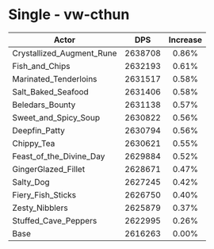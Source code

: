 # Single - vw-cthun
| Actor | DPS | Increase |
|---|:---:|:---:|
|Crystallized_Augment_Rune|2638708|0.86%|
|Fish_and_Chips|2632193|0.61%|
|Marinated_Tenderloins|2631517|0.58%|
|Salt_Baked_Seafood|2631406|0.58%|
|Beledars_Bounty|2631138|0.57%|
|Sweet_and_Spicy_Soup|2630822|0.56%|
|Deepfin_Patty|2630794|0.56%|
|Chippy_Tea|2630621|0.55%|
|Feast_of_the_Divine_Day|2629884|0.52%|
|GingerGlazed_Fillet|2628671|0.47%|
|Salty_Dog|2627245|0.42%|
|Fiery_Fish_Sticks|2626750|0.40%|
|Zesty_Nibblers|2625879|0.37%|
|Stuffed_Cave_Peppers|2622995|0.26%|
|Base|2616263|0.00%|
